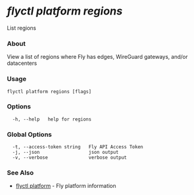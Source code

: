 # _flyctl platform regions_

List regions

### About

View a list of regions where Fly has edges, WireGuard gateways, and/or datacenters

### Usage
```
flyctl platform regions [flags]
```

### Options

```
  -h, --help   help for regions
```

### Global Options

```
  -t, --access-token string   Fly API Access Token
  -j, --json                  json output
  -v, --verbose               verbose output
```

### See Also

* [flyctl platform](/docs/flyctl/platform/)	 - Fly platform information

